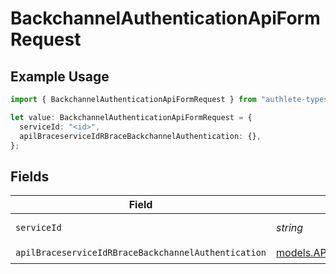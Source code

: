 # BackchannelAuthenticationApiFormRequest

## Example Usage

```typescript
import { BackchannelAuthenticationApiFormRequest } from "authlete-typescript-sdk/models/operations";

let value: BackchannelAuthenticationApiFormRequest = {
  serviceId: "<id>",
  apilBraceserviceIdRBraceBackchannelAuthentication: {},
};
```

## Fields

| Field                                                                                                                         | Type                                                                                                                          | Required                                                                                                                      | Description                                                                                                                   |
| ----------------------------------------------------------------------------------------------------------------------------- | ----------------------------------------------------------------------------------------------------------------------------- | ----------------------------------------------------------------------------------------------------------------------------- | ----------------------------------------------------------------------------------------------------------------------------- |
| `serviceId`                                                                                                                   | *string*                                                                                                                      | :heavy_check_mark:                                                                                                            | A service ID.                                                                                                                 |
| `apilBraceserviceIdRBraceBackchannelAuthentication`                                                                           | [models.APILBraceserviceIdRBraceBackchannelAuthentication](../../models/apilbraceserviceidrbracebackchannelauthentication.md) | :heavy_check_mark:                                                                                                            | N/A                                                                                                                           |
